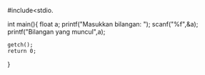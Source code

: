#include<stdio.

int main(){
	float a;
	printf("Masukkan bilangan: ");
	scanf("%f",&a);
	printf("Bilangan yang muncul",a); 
  
	getch();
    return 0;
}

